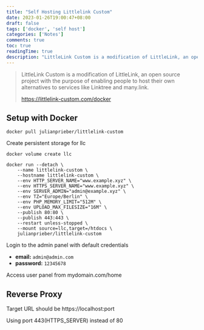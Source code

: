 ```yaml
---
title: "Self Hosting Littlelink Custom"
date: 2023-01-26T19:00:47+08:00
draft: false
tags: ['docker', 'self host']
categories: ['Notes']
comments: true
toc: true
readingTime: true
description: "LittleLink Custom is a modification of LittleLink, an open source project with the purpose of enabling people to host their own alternatives to services like Linktree and many.link."
---
```


> LittleLink Custom is a modification of LittleLink, an open source project with the purpose of enabling people to host their own alternatives to services like Linktree and many.link.
>
> https://littlelink-custom.com/docker

<!--more-->

## Setup with Docker

`docker pull julianprieber/littlelink-custom`

Create persistent storage for llc

`docker volume create llc`

```
docker run --detach \
    --name littlelink-custom \
    --hostname littlelink-custom \
    --env HTTP_SERVER_NAME="www.example.xyz" \
    --env HTTPS_SERVER_NAME="www.example.xyz" \
    --env SERVER_ADMIN="admin@example.xyz" \
    --env TZ="Europe/Berlin" \
    --env PHP_MEMORY_LIMIT="512M" \
    --env UPLOAD_MAX_FILESIZE="16M" \
    --publish 80:80 \
    --publish 443:443 \
    --restart unless-stopped \
    --mount source=llc,target=/htdocs \
    julianprieber/littlelink-custom
```

Login to the admin panel with default credentials

- **email:** `admin@admin.com`
- **password:** `12345678`

Access user panel from mydomain.com/home

## Reverse Proxy

Target URL should be https://localhost:port 

Using port 443(HTTPS_SERVER) instead of 80